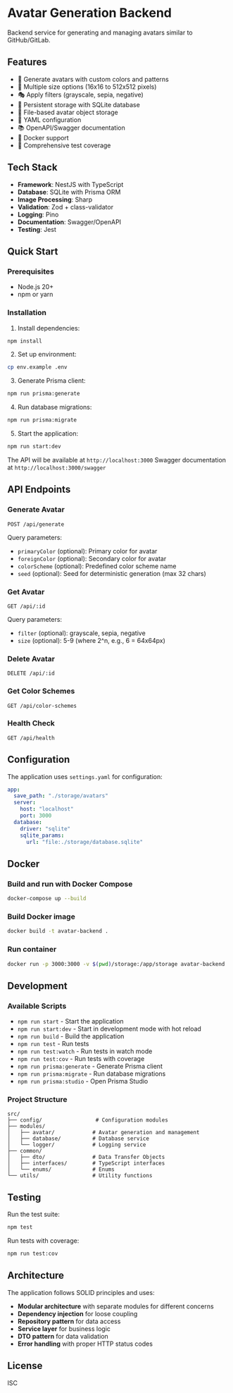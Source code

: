 # Avatar Generation Backend

Backend service for generating and managing avatars similar to GitHub/GitLab.

## Features

- 🎨 Generate avatars with custom colors and patterns
- 🎯 Multiple size options (16x16 to 512x512 pixels)
- 🎭 Apply filters (grayscale, sepia, negative)
- 💾 Persistent storage with SQLite database
- 📁 File-based avatar object storage
- 🔧 YAML configuration
- 📚 OpenAPI/Swagger documentation
- 🐳 Docker support
- 🧪 Comprehensive test coverage

## Tech Stack

- **Framework**: NestJS with TypeScript
- **Database**: SQLite with Prisma ORM
- **Image Processing**: Sharp
- **Validation**: Zod + class-validator
- **Logging**: Pino
- **Documentation**: Swagger/OpenAPI
- **Testing**: Jest

## Quick Start

### Prerequisites

- Node.js 20+
- npm or yarn

### Installation

1. Install dependencies:
```bash
npm install
```

2. Set up environment:
```bash
cp env.example .env
```

3. Generate Prisma client:
```bash
npm run prisma:generate
```

4. Run database migrations:
```bash
npm run prisma:migrate
```

5. Start the application:
```bash
npm run start:dev
```

The API will be available at `http://localhost:3000`
Swagger documentation at `http://localhost:3000/swagger`

## API Endpoints

### Generate Avatar
```
POST /api/generate
```

Query parameters:
- `primaryColor` (optional): Primary color for avatar
- `foreignColor` (optional): Secondary color for avatar
- `colorScheme` (optional): Predefined color scheme name
- `seed` (optional): Seed for deterministic generation (max 32 chars)

### Get Avatar
```
GET /api/:id
```

Query parameters:
- `filter` (optional): grayscale, sepia, negative
- `size` (optional): 5-9 (where 2^n, e.g., 6 = 64x64px)

### Delete Avatar
```
DELETE /api/:id
```

### Get Color Schemes
```
GET /api/color-schemes
```

### Health Check
```
GET /api/health
```

## Configuration

The application uses `settings.yaml` for configuration:

```yaml
app:
  save_path: "./storage/avatars"
  server:
    host: "localhost"
    port: 3000
  database:
    driver: "sqlite"
    sqlite_params:
      url: "file:./storage/database.sqlite"
```

## Docker

### Build and run with Docker Compose

```bash
docker-compose up --build
```

### Build Docker image

```bash
docker build -t avatar-backend .
```

### Run container

```bash
docker run -p 3000:3000 -v $(pwd)/storage:/app/storage avatar-backend
```

## Development

### Available Scripts

- `npm run start` - Start the application
- `npm run start:dev` - Start in development mode with hot reload
- `npm run build` - Build the application
- `npm run test` - Run tests
- `npm run test:watch` - Run tests in watch mode
- `npm run test:cov` - Run tests with coverage
- `npm run prisma:generate` - Generate Prisma client
- `npm run prisma:migrate` - Run database migrations
- `npm run prisma:studio` - Open Prisma Studio

### Project Structure

```
src/
├── config/                 # Configuration modules
├── modules/
│   ├── avatar/            # Avatar generation and management
│   ├── database/          # Database service
│   └── logger/            # Logging service
├── common/
│   ├── dto/               # Data Transfer Objects
│   ├── interfaces/        # TypeScript interfaces
│   └── enums/             # Enums
└── utils/                 # Utility functions
```

## Testing

Run the test suite:

```bash
npm test
```

Run tests with coverage:

```bash
npm run test:cov
```

## Architecture

The application follows SOLID principles and uses:

- **Modular architecture** with separate modules for different concerns
- **Dependency injection** for loose coupling
- **Repository pattern** for data access
- **Service layer** for business logic
- **DTO pattern** for data validation
- **Error handling** with proper HTTP status codes

## License

ISC


